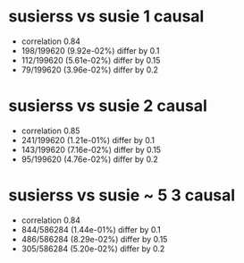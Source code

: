 # susierss vs susie  1 causal

- correlation 0.84
- 198/199620 (9.92e-02%) differ by 0.1
- 112/199620 (5.61e-02%) differ by 0.15
- 79/199620 (3.96e-02%) differ by 0.2


# susierss vs susie  2 causal

- correlation 0.85
- 241/199620 (1.21e-01%) differ by 0.1
- 143/199620 (7.16e-02%) differ by 0.15
- 95/199620 (4.76e-02%) differ by 0.2


# susierss vs susie  ~ 5 3 causal

- correlation 0.84
- 844/586284 (1.44e-01%) differ by 0.1
- 486/586284 (8.29e-02%) differ by 0.15
- 305/586284 (5.20e-02%) differ by 0.2


